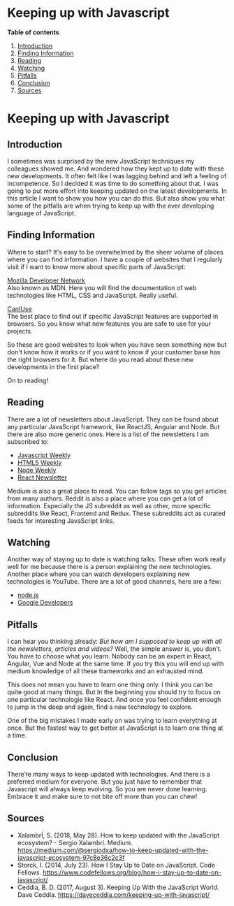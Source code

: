 # Keeping up with Javascript

**Table of contents**
1. [Introduction](#introduction)
2. [Finding Information](#finding-information)
3. [Reading](#reading)
4. [Watching](#watching)
5. [Pitfalls](#pitfalls)
6. [Conclusion](#conclusion)
7. [Sources](#sources)

# Keeping up with Javascript
## Introduction
I sometimes was surprised by the new JavaScript techniques my colleagues showed me. And wondered how they kept up to date with these new developments. It often felt like I was lagging behind and left a feeling of incompetence. So I decided it was time to do something about that. I was going to put more effort into keeping updated on the latest developments. In this article I want to show you how you can do this. But also show you what some of the pitfalls are when trying to keep up with the ever developing language of JavaScript.


## Finding Information
Where to start? It's easy to be overwhelmed by the sheer volume of places where you can find information. I have a couple of websites that I regularly visit if I want to know more about specific parts of JavaScript:

[Mozilla Developer Network](https://developer.mozilla.org/en-US/)  
Also known as MDN. Here you will find the documentation of web technologies like HTML, CSS and JavaScript. Really useful.


[CanIUse](https://caniuse.com/)  
The best place to find out if specific JavaScript features are supported in browsers. So you know what new features you are safe to use for your projects.

So these are good websites to look when you have seen something new but don't know how it works or if you want to know if your customer base has the right browsers for it. But where do you read about these new developments in the first place? 

On to reading! 

## Reading

There are a lot of newsletters about JavaScript. They can be found about any particular JavaScript framework, like ReactJS, Angular and Node. But there are also more generic ones. Here is a list of the newsletters I am subscribed to:
- [Javascript Weekly](https://javascriptweekly.com/)
- [HTML5 Weekly](https://frontendfoc.us/)
- [Node Weekly](https://nodeweekly.com/)
- [React Newsletter](https://ui.dev/newsletters/react/)

Medium is also a great place to read. You can follow tags so you get articles from many authors. Reddit is also a place where you can get a lot of information. Especially the JS subreddit as well as other, more specific subreddits like React, Frontend and Redux. These subreddits act as curated feeds for interesting JavaScript links. 

## Watching
Another way of staying up to date is watching talks. These often work really well for me because there is a person explaining the new technologies. Another place where you can watch developers explaining new technologies is YouTube. There are a lot of good channels, here are a few: 
- [node.js ](https://www.youtube.com/channel/UCQPYJluYC_sn_Qz_XE-YbTQ)
- [Google Developers](https://www.youtube.com/channel/UC_x5XG1OV2P6uZZ5FSM9Ttw)

## Pitfalls
I can hear you thinking already: *But how am I supposed to keep up with all the newsletters, articles and videos?*
Well, the simple answer is, you don’t. You have to choose what you learn. Nobody can be an expert in React, Angular, Vue and Node at the same time. If you try this you will end up with medium knowledge of all these frameworks and an exhausted mind. 

This does not mean you have to learn one thing only. I think you can be quite good at many things. But In the beginning you should try to focus on one particular technologie like React. And once you feel confident enough to jump in the deep end again, find a new technology to explore.

One of the big mistakes I made early on was trying to learn everything at once. But the fastest way to get better at JavaScript is to learn one thing at a time.

## Conclusion 

There’re many ways to keep updated with technologies. And there is a preferred medium for everyone. But you just have to remember that Javascript will always keep evolving. So you are never done learning. Embrace it and make sure to not bite off more than you can chew!

## Sources
- XalambrÍ, S. (2018, May 28). How to keep updated with the JavaScript ecosystem? - Sergio Xalambrí. Medium. https://medium.com/@sergiodxa/how-to-keep-updated-with-the-javascript-ecosystem-97c8e36c2c3f
- Storck, I. (2014, July 23). How I Stay Up to Date on JavaScript. Code Fellows. https://www.codefellows.org/blog/how-i-stay-up-to-date-on-javascript/
- Ceddia, B. D. (2017, August 3). Keeping Up With the JavaScript World. Dave Ceddia. https://daveceddia.com/keeping-up-with-javascript/


